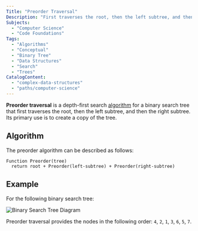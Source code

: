 ```yaml
---
Title: "Preorder Traversal"
Description: "First traverses the root, then the left subtree, and then the right subtree."
Subjects:
  - "Computer Science"
  - "Code Foundations"
Tags:
  - "Algorithms"
  - "Conceptual"
  - "Binary Tree"
  - "Data Structures"
  - "Search"
  - "Trees"
CatalogContent:
  - "complex-data-structures"
  - "paths/computer-science"
---
```


**Preorder traversal** is a depth-first search [algorithm](https://www.codecademy.com/resources/docs/general/algorithm) for a binary search tree that first traverses the root, then the left subtree, and then the right subtree. Its primary use is to create a copy of the tree.

## Algorithm

The preorder algorithm can be described as follows:

```pseudo
Function Preorder(tree)
  return root + Preorder(left-subtree) + Preorder(right-subtree)
```

## Example

For the following binary search tree:

![Binary Search Tree Diagram](https://raw.githubusercontent.com/Codecademy/docs/main/media/binary-tree-labeled.png)

Preorder traversal provides the nodes in the following order: `4`, `2`, `1`, `3`, `6`, `5`, `7`.
